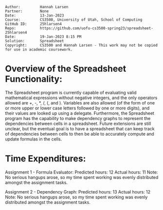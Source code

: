 ```
Author:			Hannah Larsen
Partner:		None
Date:			13-Jan-2023
Course:			CS3500, University of Utah, School of Computing
GitHub ID:		25hlarsen4
Repo:			https://github.com/uofu-cs3500-spring23/spreadsheet-25hlarsen4
Date:			19-Jan-2023 8:15 PM
Solution:		Spreadsheet
Copyright:		CS3500 and Hannah Larsen - This work may not be copied for use in academic coursework.
```


# Overview of the Spreadsheet Functionality:

The Spreadsheet program is currently capable of evaluating valid mathematical expressions without negative integers,
and the only operators allowed are +, -, *, /, (, and ).
Variables are also allowed (of the form of one or more upper or lower case letters followed by one or more digits), 
and their values are looked up using a delegate. 
Furthermore, the Spreadsheet program has the capability to make dependency graphs to represent the dependencies between 
cells in a spreadsheet.
Future extensions are still unclear, but the eventual goal is to have a spreadsheet that can keep track of dependencies
between cells to then be able to accurately compute and update formulas in the cells.

# Time Expenditures:

Assignment 1 - Formula Evaluator:   	Predicted hours: 12  	   Actual hours: 11 
Note: No serious hangups arose, so my time spent working was evenly distributed amongst the assignment tasks.

Assignment 2 - Dependency Graph:		Predicted hours: 13		   Actual hours: 12
Note: No serious hangups arose, so my time spent working was evenly distributed amongst the assignment tasks.
